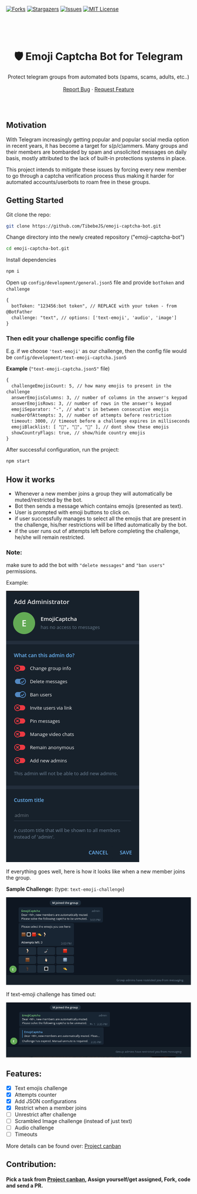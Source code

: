 [![Forks][forks-shield]][forks-url]
[![Stargazers][stars-shield]][stars-url]
[![Issues][issues-shield]][issues-url]
[![MIT License][license-shield]][license-url]


<br />
<p align="center">  
  <br/>
  <h1 align="center">🛡️ Emoji Captcha Bot for Telegram</h1>
  <p align="center">
    Protect telegram groups from automated bots (spams, scams, adults, etc..)
    <br />
    <br />
    <a href="https://github.com/TibebeJS/emoji-captcha-bot/issues">Report Bug</a>
    ·
    <a href="https://github.com/TibebeJS/emoji-captcha-bot/issues">Request Feature</a>
  </p>
  <br/>
  <br/>
</p>

## Motivation
With Telegram increasingly getting popular and popular social media option in recent years, it has become a target for s(p/c)ammers. Many groups and their members are bombarded by spam and unsolicited messages on daily basis, mostly attributed to the lack of built-in protections systems in place.

This project intends to mitigate these issues by forcing every new member to go through a captcha verification process thus making it harder for automated accounts/userbots to roam free in these groups.

## Getting Started

Git clone the repo:
```bash
git clone https://github.com/TibebeJS/emoji-captcha-bot.git
```

Change directory into the newly created repository ("emoji-captcha-bot")
```bash
cd emoji-captcha-bot.git
```

Install dependencies
```bash
npm i
```

Open up `config/development/general.json5` file and provide `botToken` and `challenge`
```json5
{
  botToken: "123456:bot token", // REPLACE with your token - from @BotFather
  challenge: "text", // options: ['text-emoji', 'audio', 'image']
}
```

### Then edit your challenge specific config file
E.g.  if we choose `'text-emoji'` as our challenge, then the config file would be `config/development/text-emoji-captcha.json5`

**Example** (`"text-emoji-captcha.json5"` file)

```json5
{
  challengeEmojisCount: 5, // how many emojis to present in the challenge
  answerEmojisColumns: 3, // number of columns in the answer's keypad
  answerEmojisRows: 3, // number of rows in the answer's keypad
  emojiSeparator: "-", // what's in between consecutive emojis
  numberOfAttempts: 3, // number of attempts before restriction
  timeout: 3000, // timeout before a challenge expires in milliseconds
  emojiBlacklist: [ "🖕", "🍆", "🍑" ], // dont show these emojis
  showCountryFlags: true, // show/hide country emojis
}
```

After successful configuration, run the project:
```bash
npm start
```

## How it works

- Whenever a new member joins a group they will automatically be muted/restricted by the bot.
- Bot then sends a message which contains emojis (presented as text).
- User is prompted with emoji buttons to click on.
- if user successfully manages to select all the emojis that are present in the challenge, his/her restrictions will be lifted automatically by the bot.
- if the user runs out of attempts left before completing the challenge, he/she will remain restricted. 

### Note:
make sure to add the bot with `"delete messages"` and `"ban users"` permissions.

Example:

![Sample screenshot](docs/admin_permissions.png)

If everything goes well, here is how it looks like when a new member joins the group.

**Sample Challenge:** (type: `text-emoji-challenge`)

![Sample Timeout Screenshot](docs/sample.png)

If text-emoji challenge has timed out:

![Sample Timeout Screenshot](docs/sample_timeout.png)


## Features:
- [x] Text emojis challenge
- [x] Attempts counter
- [x] Add JSON configurations
- [x] Restrict when a member joins
- [ ] Unrestrict after challenge
- [ ] Scrambled Image challenge (instead of just text)
- [ ] Audio challenge
- [ ] Timeouts

More details can be found over: [Project canban](https://github.com/TibebeJS/emoji-captcha-bot/projects/1)

## Contribution:

#### Pick a task from [Project canban](https://github.com/TibebeJS/emoji-captcha-bot/projects/1), Assign yourself/get assigned, Fork, code and send a PR.

[forks-shield]: https://img.shields.io/github/forks/TibebeJS/emoji-captcha-bot.svg?style=for-the-badge
[forks-url]: https://github.com/TibebeJS/emoji-captcha-bot/network/members

[stars-shield]: https://img.shields.io/github/stars/TibebeJS/emoji-captcha-bot.svg?style=for-the-badge
[stars-url]: https://github.com/TibebeJS/emoji-captcha-bot/stargazers

[issues-shield]: https://img.shields.io/github/issues/TibebeJS/emoji-captcha-bot.svg?style=for-the-badge
[issues-url]: https://github.com/TibebeJS/emoji-captcha-bot/issues

[license-shield]: https://img.shields.io/github/license/TibebeJS/emoji-captcha-bot.svg?style=for-the-badge
[license-url]: https://github.com/TibebeJS/emoji-captcha-bot/blob/main/LICENSE

